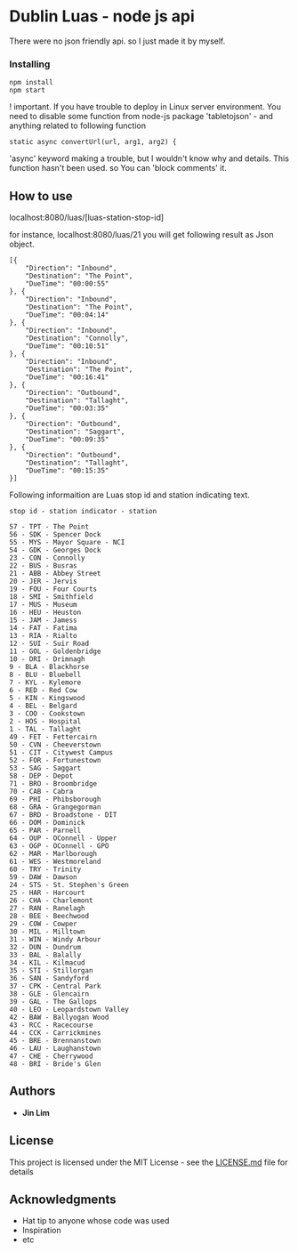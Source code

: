 # Dublin Luas - node js api

There were no json friendly api. so I just made it by myself.

### Installing

```
npm install
npm start
```

! important.
If you have trouble to deploy in Linux server environment. You need to disable some function from node-js package 'tabletojson' - and
anything related to following function 
```
static async convertUrl(url, arg1, arg2) {
```
'async' keyword making a trouble, but I wouldn't know why and details. This function hasn't been used. so You can 'block comments' it.


## How to use

localhost:8080/luas/[luas-station-stop-id]

for instance, localhost:8080/luas/21
you will get following result as Json object. 

```
[{
    "Direction": "Inbound",
    "Destination": "The Point",
    "DueTime": "00:00:55"
}, {
    "Direction": "Inbound",
    "Destination": "The Point",
    "DueTime": "00:04:14"
}, {
    "Direction": "Inbound",
    "Destination": "Connolly",
    "DueTime": "00:10:51"
}, {
    "Direction": "Inbound",
    "Destination": "The Point",
    "DueTime": "00:16:41"
}, {
    "Direction": "Outbound",
    "Destination": "Tallaght",
    "DueTime": "00:03:35"
}, {
    "Direction": "Outbound",
    "Destination": "Saggart",
    "DueTime": "00:09:35"
}, {
    "Direction": "Outbound",
    "Destination": "Tallaght",
    "DueTime": "00:15:35"
}]
```
Following informaition are Luas stop id and station indicating text.

```
stop id - station indicator - station 

57 - TPT - The Point
56 - SDK - Spencer Dock
55 - MYS - Mayor Square - NCI
54 - GDK - Georges Dock
23 - CON - Connolly
22 - BUS - Busras
21 - ABB - Abbey Street
20 - JER - Jervis
19 - FOU - Four Courts
18 - SMI - Smithfield
17 - MUS - Museum
16 - HEU - Heuston
15 - JAM - Jamess
14 - FAT - Fatima
13 - RIA - Rialto
12 - SUI - Suir Road
11 - GOL - Goldenbridge
10 - DRI - Drimnagh
9 - BLA - Blackhorse
8 - BLU - Bluebell
7 - KYL - Kylemore
6 - RED - Red Cow
5 - KIN - Kingswood
4 - BEL - Belgard
3 - COO - Cookstown
2 - HOS - Hospital
1 - TAL - Tallaght
49 - FET - Fettercairn
50 - CVN - Cheeverstown
51 - CIT - Citywest Campus
52 - FOR - Fortunestown
53 - SAG - Saggart
58 - DEP - Depot
71 - BRO - Broombridge
70 - CAB - Cabra
69 - PHI - Phibsborough
68 - GRA - Grangegorman
67 - BRD - Broadstone - DIT
66 - DOM - Dominick
65 - PAR - Parnell
64 - OUP - OConnell - Upper
63 - OGP - OConnell - GPO
62 - MAR - Marlborough
61 - WES - Westmoreland
60 - TRY - Trinity
59 - DAW - Dawson
24 - STS - St. Stephen's Green
25 - HAR - Harcourt
26 - CHA - Charlemont
27 - RAN - Ranelagh
28 - BEE - Beechwood
29 - COW - Cowper
30 - MIL - Milltown
31 - WIN - Windy Arbour
32 - DUN - Dundrum
33 - BAL - Balally
34 - KIL - Kilmacud
35 - STI - Stillorgan
36 - SAN - Sandyford
37 - CPK - Central Park
38 - GLE - Glencairn
39 - GAL - The Gallops
40 - LEO - Leopardstown Valley
42 - BAW - Ballyogan Wood
43 - RCC - Racecourse
44 - CCK - Carrickmines
45 - BRE - Brennanstown
46 - LAU - Laughanstown
47 - CHE - Cherrywood
48 - BRI - Bride's Glen
```

## Authors

* **Jin Lim** 

## License

This project is licensed under the MIT License - see the [LICENSE.md](LICENSE.md) file for details

## Acknowledgments

* Hat tip to anyone whose code was used
* Inspiration
* etc


